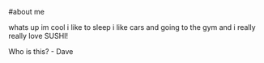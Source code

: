 #about me

whats up im cool i like to sleep i like cars and going to the gym and i really really love SUSHI! 

Who is this? - Dave
